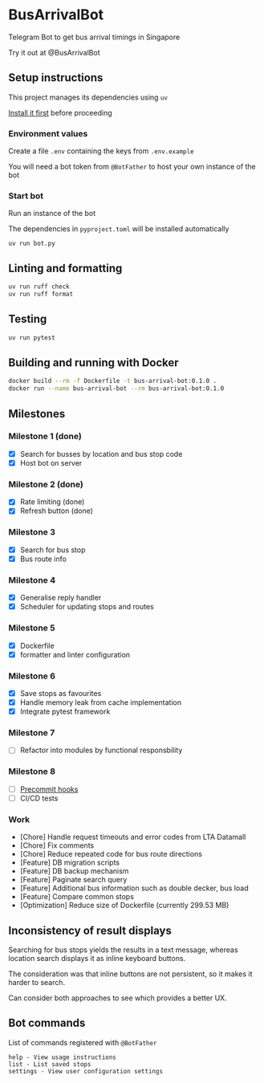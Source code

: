 # BusArrivalBot

Telegram Bot to get bus arrival timings in Singapore

Try it out at @BusArrivalBot

## Setup instructions

This project manages its dependencies using `uv`

[Install it first](https://docs.astral.sh/uv/getting-started/installation/) before proceeding

### Environment values

Create a file `.env` containing the keys from `.env.example`

You will need a bot token from `@BotFather` to host your own instance of the bot

### Start bot

Run an instance of the bot

The dependencies in `pyproject.toml` will be installed automatically

```shell
uv run bot.py
```

## Linting and formatting

```bash
uv run ruff check
uv run ruff format
```

## Testing

```bash
uv run pytest
```

## Building and running with Docker

```bash
docker build --rm -f Dockerfile -t bus-arrival-bot:0.1.0 .
docker run --name bus-arrival-bot --rm bus-arrival-bot:0.1.0
```

## Milestones

### Milestone 1 (done)

- [x] Search for busses by location and bus stop code
- [x] Host bot on server

### Milestone 2 (done)

- [x] Rate limiting (done)
- [x] Refresh button (done)

### Milestone 3

- [x] Search for bus stop
- [x] Bus route info

### Milestone 4

- [x] Generalise reply handler
- [x] Scheduler for updating stops and routes

### Milestone 5

- [x] Dockerfile
- [x] formatter and linter configuration

### Milestone 6

- [x] Save stops as favourites
- [x] Handle memory leak from cache implementation
- [x] Integrate pytest framework

### Milestone 7

- [ ] Refactor into modules by functional responsbility

### Milestone 8

- [ ] [Precommit hooks](https://docs.astral.sh/uv/guides/integration/pre-commit/)
- [ ] CI/CD tests

### Work

- [Chore] Handle request timeouts and error codes from LTA Datamall
- [Chore] Fix comments
- [Chore] Reduce repeated code for bus route directions
- [Feature] DB migration scripts
- [Feature] DB backup mechanism
- [Feature] Paginate search query
- [Feature] Additional bus information such as double decker, bus load
- [Feature] Compare common stops
- [Optimization] Reduce size of Dockerfile (currently 299.53 MB)

## Inconsistency of result displays

Searching for bus stops yields the results in a text message, whereas location search displays it as inline keyboard buttons.

The consideration was that inline buttons are not persistent, so it makes it harder to search.

Can consider both approaches to see which provides a better UX.

## Bot commands

List of commands registered with `@BotFather`

```
help - View usage instructions
list - List saved stops
settings - View user configuration settings
```
